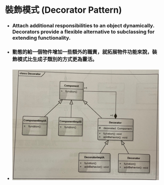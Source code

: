 裝飾模式 (Decorator Pattern)
=====
* ### Attach additional responsibilities to an object dynamically. Decorators provide a flexible alternative to subclassing for extending functionality.
* ### 動態的給一個物件增加一些額外的職責，就拓展物件功能來說，裝飾模式比生成子類別的方式更為靈活。
* ### ![image](https://raw.githubusercontent.com/GitHub-WeiChiang/main/master/DesignPatterns/Python/%E8%A3%9D%E9%A3%BE%E6%A8%A1%E5%BC%8F%20(Decorator%20Pattern)/%E8%A3%9D%E9%A3%BE%E6%A8%A1%E5%BC%8F%E7%9A%84%E9%A1%9E%E5%88%A5%E5%9C%96.jpg)
